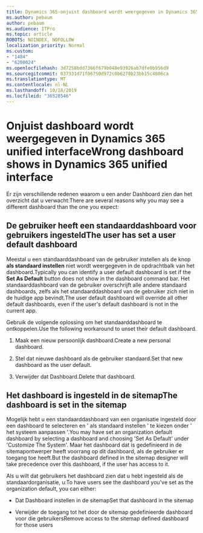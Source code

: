 ```yaml
---
title: Dynamics 365-onjuist dashboard wordt weergegeven in Dynamics 365 unified interface
ms.author: pebaum
author: pebaum
ms.audience: ITPro
ms.topic: article
ROBOTS: NOINDEX, NOFOLLOW
localization_priority: Normal
ms.custom:
- "1484"
- "6200024"
ms.openlocfilehash: 3d7258bdd7366f679b048e93926ab7dfe0b956d9
ms.sourcegitcommit: 037331d71f06750d972c0b6278b23bb15c4806ca
ms.translationtype: MT
ms.contentlocale: nl-NL
ms.lasthandoff: 10/18/2019
ms.locfileid: "36528546"
---
```

# <a name="wrong-dashboard-shows-in-dynamics-365-unified-interface"></a><span data-ttu-id="77eab-102">Onjuist dashboard wordt weergegeven in Dynamics 365 unified interface</span><span class="sxs-lookup"><span data-stu-id="77eab-102">Wrong dashboard shows in Dynamics 365 unified interface</span></span>

<span data-ttu-id="77eab-103">Er zijn verschillende redenen waarom u een ander Dashboard zien dan het overzicht dat u verwacht:</span><span class="sxs-lookup"><span data-stu-id="77eab-103">There are several reasons why you may see a different dashboard than the one you expect:</span></span>

## <a name="the-user-has-set-a-user-default-dashboard"></a><span data-ttu-id="77eab-104">De gebruiker heeft een standaarddashboard voor gebruikers ingesteld</span><span class="sxs-lookup"><span data-stu-id="77eab-104">The user has set a user default dashboard</span></span> 

<span data-ttu-id="77eab-105">Meestal u een standaarddashboard van de gebruiker instellen als de knop **als standaard instellen** niet wordt weergegeven in de opdrachtbalk van het dashboard.</span><span class="sxs-lookup"><span data-stu-id="77eab-105">Typically you can identify a user default dashboard is set if the **Set As Default** button does not show in the dashboard command bar.</span></span> <span data-ttu-id="77eab-106">Het standaarddashboard van de gebruiker overschrijft alle andere standaard dashboards, zelfs als het standaarddashboard van de gebruiker zich niet in de huidige app bevindt.</span><span class="sxs-lookup"><span data-stu-id="77eab-106">The user default dashboard will override all other default dashboards, even if the user's default dashboard is not in the current app.</span></span>

<span data-ttu-id="77eab-107">Gebruik de volgende oplossing om het standaarddashboard te ontkoppelen.</span><span class="sxs-lookup"><span data-stu-id="77eab-107">Use the following workaround to unset their default dashboard.</span></span>

1. <span data-ttu-id="77eab-108">Maak een nieuw persoonlijk dashboard.</span><span class="sxs-lookup"><span data-stu-id="77eab-108">Create a new personal dashboard.</span></span>

2. <span data-ttu-id="77eab-109">Stel dat nieuwe dashboard als de gebruiker standaard.</span><span class="sxs-lookup"><span data-stu-id="77eab-109">Set that new dashboard as the user default.</span></span>

3. <span data-ttu-id="77eab-110">Verwijder dat Dashboard.</span><span class="sxs-lookup"><span data-stu-id="77eab-110">Delete that dashboard.</span></span>

## <a name="the-dashboard-is-set-in-the-sitemap"></a><span data-ttu-id="77eab-111">Het dashboard is ingesteld in de sitemap</span><span class="sxs-lookup"><span data-stu-id="77eab-111">The dashboard is set in the sitemap</span></span>

<span data-ttu-id="77eab-112">Mogelijk hebt u een standaarddashboard van een organisatie ingesteld door een dashboard te selecteren en ' als standaard instellen ' te kiezen onder ' het systeem aanpassen '.</span><span class="sxs-lookup"><span data-stu-id="77eab-112">You may have set an organization default dashboard by selecting a dashboard and choosing 'Set As Default' under 'Customize The System'.</span></span> <span data-ttu-id="77eab-113">Maar het dashboard dat is gedefinieerd in de sitemapontwerper heeft voorrang op dit dashboard, als de gebruiker er toegang toe heeft.</span><span class="sxs-lookup"><span data-stu-id="77eab-113">But the dashboard defined in the sitemap designer will take precedence over this dashboard, if the user has access to it.</span></span>

<span data-ttu-id="77eab-114">Als u wilt dat gebruikers het dashboard zien dat u hebt ingesteld als de standaardorganisatie, u:</span><span class="sxs-lookup"><span data-stu-id="77eab-114">To have users see the dashboard you've set as the organization default, you can either:</span></span>

* <span data-ttu-id="77eab-115">Dat Dashboard instellen in de sitemap</span><span class="sxs-lookup"><span data-stu-id="77eab-115">Set that dashboard in the sitemap</span></span>

* <span data-ttu-id="77eab-116">Verwijder de toegang tot het door de sitemap gedefinieerde dashboard voor die gebruikers</span><span class="sxs-lookup"><span data-stu-id="77eab-116">Remove access to the sitemap defined dashboard for those users</span></span>
